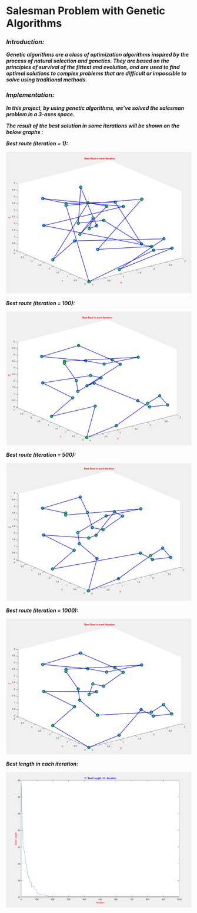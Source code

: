 # Salesman Problem with Genetic Algorithms

### ***Introduction:***

***Genetic algorithms are a class of optimization algorithms inspired by the process of natural selection and genetics. They are based on the principles of survival of the fittest and evolution, and are used to find optimal solutions to complex problems that are difficult or impossible to solve using traditional methods.***

### ***Implementation:***

***In this project, by using genetic algorithms, we’ve solved the salesman problem in a 3-axes space.***

***The result of the best solution in some iterations will be shown on the below graphs :***

***Best route (iteration = 1):***

<div style="text-align:center"><img src=".\resources\fig1.png" /></div>

***Best route (iteration = 100):***

<div style="text-align:center"><img src=".\resources\fig2.png" /></div>

***Best route (iteration = 500):***

<div style="text-align:center"><img src=".\resources\fig3.png" /></div>

***Best route (iteration = 1000):***

<div style="text-align:center"><img src=".\resources\fig4.png" /></div>

***Best length in each iteration:***

<div style="text-align:center"><img src=".\resources\fig5.png" /></div>